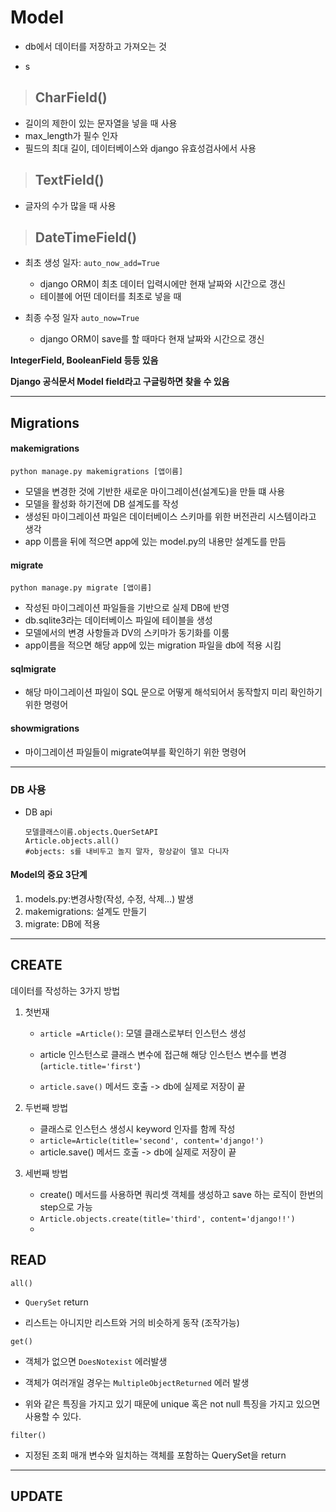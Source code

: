 

# **Model**

- db에서 데이터를 저장하고 가져오는 것

- s



> ## CharField()

- 길이의 제한이 있는 문자열을 넣을 때 사용
- max_length가 필수 인자
- 필드의 최대 길이, 데이터베이스와 django 유효성검사에서 사용

> ## TextField()

- 글자의 수가 많을 때 사용

> ## DateTimeField()

- 최초  생성 일자: `auto_now_add=True`

  - django ORM이 최초 데이터 입력시에만 현재 날짜와 시간으로 갱신
  - 테이블에 어떤 데이터를 최초로 넣을 때

- 최종 수정 일자 `auto_now=True`

  - django ORM이 save를 할 때마다 현재 날짜와 시간으로 갱신

  

**IntegerField, BooleanField 등등 있음**

**Django 공식문서 Model field라고 구글링하면 찾을 수 있음**

---

## Migrations

#### **makemigrations**

`python manage.py makemigrations [앱이름]`

- 모델을 변경한 것에 기반한 새로운 마이그레이션(설계도)을 만들 떄 사용
- 모델을 활성화 하기전에 DB 설계도를 작성
- 생성된 마이그레이션 파일은 데이터베이스 스키마를 위한 버전관리 시스템이라고 생각
- app 이름을 뒤에 적으면 app에 있는 model.py의  내용만 설계도를 만듬

#### **migrate**

`python manage.py migrate [앱이름]`

- 작성된 마이그레이션 파일들을 기반으로 실제 DB에 반영
- db.sqlite3라는 데이터베이스 파일에 테이블을 생성
- 모델에서의 변경 사항들과 DV의 스키마가 동기화를 이룸
- app이름을 적으면 해당 app에 있는 migration 파일을 db에 적용 시킴

#### **sqlmigrate**

- 해당 마이그레이션 파일이 SQL 문으로 어떻게 해석되어서 동작할지 미리 확인하기 위한 명령어

#### **showmigrations**

- 마이그레이션 파일들이 migrate여부를 확인하기 위한 명령어

---

### DB 사용

- DB api

  ```django
  모델클래스이름.objects.QuerSetAPI
  Article.objects.all()
  #objects: s를 내비두고 놀지 말자, 항상같이 델꼬 다니자 
  ```

  

#### **Model의 중요 3단계**

1. models.py:변경사항(작성, 수정, 삭제...) 발생
2. makemigrations: 설계도 만들기
3. migrate: DB에 적용



---

## CREATE

데이터를 작성하는 3가지 방법

1. 첫번재

   - `article =Article()`: 모델 클래스로부터 인스턴스 생성
   - article 인스턴스로 클래스 변수에 접근해 해당 인스턴스 변수를 변경 (`article.title='first'`)

   - `article.save()` 메서드 호출 -> db에 실제로 저장이 끝

2. 두번째 방법

   - 클래스로 인스턴스 생성시 keyword 인자를 함께 작성
   - `article=Article(title='second', content='django!')`
   - article.save() 메서드 호출 -> db에 실제로 저장이 끝

3. 세번째 방법
   - create() 메서드를 사용하면 쿼리셋 객체를 생성하고 save 하는 로직이 한번의 step으로 가능
   - `Article.objects.create(title='third', content='django!!')`
   - 



## **READ**

`all()`

- `QuerySet`  return

- 리스트는 아니지만 리스트와 거의 비슷하게 동작 (조작가능)



`get()`

- 객체가 없으면 `DoesNotexist` 에러발생
- 객체가 여러개일 경우는 `MultipleObjectReturned` 에러 발생

- 위와 같은 특징을 가지고 있기 때문에 unique 혹은 not null 특징을 가지고 있으면 사용할 수 있다.

`filter()`

- 지정된 조회 매개 변수와 일치하는 객체를 포함하는 QuerySet을 return

---

## **UPDATE**